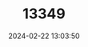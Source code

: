 ---
title: "13349"
category: "Microgale parvula"
draft: false
date: 2024-02-22 13:03:50
languages:
  English: ["Pygmy Shrew Tenrec"]
---